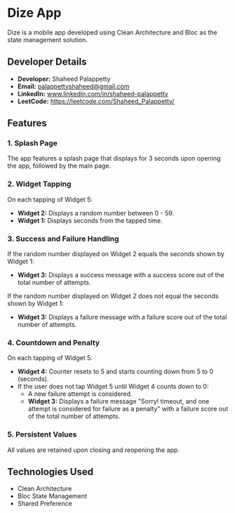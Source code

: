 # Dize App

Dize is a mobile app developed using Clean Architecture and Bloc as the state management solution.

## Developer Details

- **Developer:** Shaheed Palappetty
- **Email:** palappettyshaheed@gmail.com
- **LinkedIn:** www.linkedin.com/in/shaheed-palappetty
- **LeetCode:** https://leetcode.com/Shaheed_Palappetty/

## Features

### 1. Splash Page

The app features a splash page that displays for 3 seconds upon opening the app, followed by the main page.

### 2. Widget Tapping

On each tapping of Widget 5:

- **Widget 2:** Displays a random number between 0 - 59.
- **Widget 1:** Displays seconds from the tapped time.

### 3. Success and Failure Handling

If the random number displayed on Widget 2 equals the seconds shown by Widget 1:

- **Widget 3:** Displays a success message with a success score out of the total number of attempts.

If the random number displayed on Widget 2 does not equal the seconds shown by Widget 1:

- **Widget 3:** Displays a failure message with a failure score out of the total number of attempts.

### 4. Countdown and Penalty

On each tapping of Widget 5:

- **Widget 4:** Counter resets to 5 and starts counting down from 5 to 0 (seconds).
- If the user does not tap Widget 5 until Widget 4 counts down to 0:
  - A new failure attempt is considered.
  - **Widget 3:** Displays a failure message "Sorry! timeout, and one attempt is considered for failure as a penalty" with a failure score out of the total number of attempts.

### 5. Persistent Values

All values are retained upon closing and reopening the app.

## Technologies Used

- Clean Architecture
- Bloc State Management
- Shared Preference


